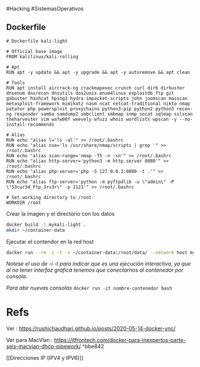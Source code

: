 
#Hacking #SistemasOperativos

## Dockerfile

```
# Dockerfile kali-light

# Official base image
FROM kalilinux/kali-rolling

# Apt
RUN apt -y update && apt -y upgrade && apt -y autoremove && apt clean

# Tools
RUN apt install aircrack-ng crackmapexec crunch curl dirb dirbuster dnsenum dnsrecon dnsutils dos2unix enum4linux exploitdb ftp git gobuster hashcat hping3 hydra impacket-scripts john joomscan masscan metasploit-framework mimikatz nasm ncat netcat-traditional nikto nmap patator php powersploit proxychains python3-pip python2 python3 recon-ng responder samba samdump2 smbclient smbmap snmp socat sqlmap sslscan theharvester vim wafw00f weevely wfuzz whois wordlists wpscan -y --no-install-recommends

# Alias
RUN echo "alias l='ls -al'" >> /root/.bashrc
RUN echo "alias nse='ls /usr/share/nmap/scripts | grep '" >> /root/.bashrc
RUN echo "alias scan-range='nmap -T5 -n -sn'" >> /root/.bashrc
RUN echo "alias http-server='python3 -m http.server 8080'" >> /root/.bashrc
RUN echo "alias php-server='php -S 127.0.0.1:8080 -t .'" >> /root/.bashrc
RUN echo "alias ftp-server='python -m pyftpdlib -u \"admin\" -P \"S3cur3d_Ftp_3rv3r\" -p 2121'" >> /root/.bashrc

# Set working directory to /root
WORKDIR /root

```

Crear la imagen y el directorio con los datos

```bash
docker build -t mykali-light .
mkdir ~/container-data
```

Ejecutar el contendor en la red host

```bash
docker run --rm -i -t -v ~/container-data:/root/data/ --network host mykali-light 
```
*Notese el uso de -i -t para indicar que es una ejecución interactiva, ya que al no tener interfaz gráfica tenemos que conectarnos al contenedor por consola.*

*Para abir nuevas consolas*
`docker run -it nombre-contenedor bash`


# Refs

Ver : https://rushichaudhari.github.io/posts/2020-05-14-docker-vnc/

Ver para MacVlan : https://itfrontech.com/docker-para-inexpertos-parte-seis-macvlan-dhcp-pipework/ ^bbe842

[[Direcciones IP (IPV4 y IPV6)]]

